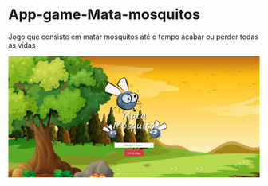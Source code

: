 # App-game-Mata-mosquitos
Jogo que consiste em matar mosquitos até o tempo acabar ou perder todas as vidas

<img src="Assets/img/app mata mosquito.png">
